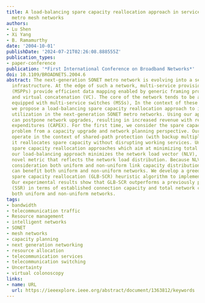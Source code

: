 ```yaml
---
title: A load-balancing spare capacity reallocation approach in service-rich SONET
  metro mesh networks
authors:
- Lu Shen
- Xi Yang
- B. Ramamurthy
date: '2004-10-01'
publishDate: '2024-07-21T02:26:08.888555Z'
publication_types:
- paper-conference
publication: '*First International Conference on Broadband Networks*'
doi: 10.1109/BROADNETS.2004.6
abstract: The next-generation SONET metro network is evolving into a service-rich
  infrastructure. At the edge of such a network, multi-service provisioning platforms
  (MSPPs) provide efficient data mapping enabled by generic framing procedure (GFP)
  and virtual concatenation (VC). The core of the network tends to be a meshed architecture
  equipped with multi-service switches (MSSs), In the context of these emerging technologies,
  we propose a load-balancing spare capacity reallocation approach to improve network
  utilization in the next-generation SONET metro networks. Using our approach, carriers
  can postpone network upgrades, resulting in increased revenue with reduced capital
  expenditures (CAPEX). For the first time, we consider the spare capacity reallocation
  problem from a capacity upgrade and network planning perspective. Our approach can
  operate in the context of shared-path protection (with backup multiplexing) because
  it reallocates spare capacity without disrupting working services. Unlike previous
  spare capacity reallocation approaches which aim at minimizing total spare capacity,
  our load-balancing approach minimizes the network load vector (NLV), which is a
  novel metric that reflects the network load distribution. Because NLV takes into
  consideration both uniform and non-uniform link capacity distribution, our approach
  can benefit both uniform and non-uniform networks. We develop a greedy load-balancing
  spare capacity reallocation (GLB-SCR) heuristic algorithm to implement this approach.
  Our experimental results show that GLB-SCR outperforms a previously proposed algorithm
  (SSR) in terms of established connection capacity and total network capacity in
  both uniform and non-uniform networks.
tags:
- bandwidth
- telecommunication traffic
- Resource management
- intelligent networks
- SONET
- mesh networks
- capacity planning
- next generation networking
- resource allocation
- telecommunication services
- telecommunication switching
- Uncertainty
- virtual colonoscopy
links:
- name: URL
  url: https://ieeexplore.ieee.org/abstract/document/1363812/keywords
---
```

